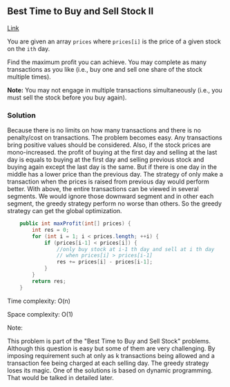 ## Best Time to Buy and Sell Stock II

[Link](https://leetcode.com/problems/best-time-to-buy-and-sell-stock-ii/)

You are given an array `prices` where `prices[i]` is the price of a given stock on the `ith` day.

Find the maximum profit you can achieve. You may complete as many transactions as you like (i.e., buy one and sell one share of the stock multiple times).

**Note:** You may not engage in multiple transactions simultaneously (i.e., you must sell the stock before you buy again).

### Solution

Because there is no limits on how many transactions and there is no penalty/cost on transactions. The problem becomes easy. Any transactions bring positive values should be considered. Also, if the stock prices are mono-increased. the profit of buying at the first day and selling at the last day is equals to buying at the first day and selling previous stock and buying again except the last day is the same. But if there is one day in the middle has a lower price than the previous day. The strategy of only make a transaction when the prices is raised from previous day would perform better. With above, the entire transactions can be viewed in several segments. We would ignore those downward segment and in other each segment, the greedy strategy perform no worse than others. So the greedy strategy can get the global optimization.

```java
    public int maxProfit(int[] prices) {
        int res = 0;
        for (int i = 1; i < prices.length; ++i) {
            if (prices[i-1] < prices[i]) {
                //only buy stock at i-1 th day and sell at i th day
                // when prices[i] > prices[i-1] 
                res += prices[i] - prices[i-1];
            }
        }
        return res;        
    }
```

Time complexity: O(n)

Space complexity: O(1)

Note: 

This problem is part of the "Best Time to Buy and Sell Stock" problems. Although this question is easy but some of them are very challenging. By imposing requirement such at only as k transactions being allowed and a transaction fee being charged at each selling day. The greedy strategy loses its magic. One of the solutions is based on dynamic programming. That would be talked in detailed later. 